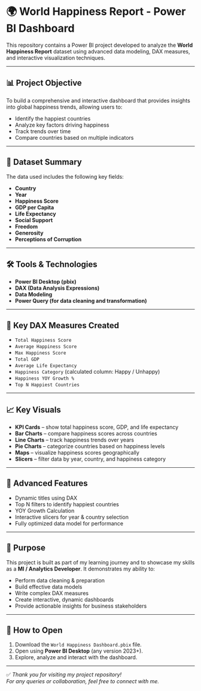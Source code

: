 # 🌍 World Happiness Report - Power BI Dashboard

This repository contains a Power BI project developed to analyze the **World Happiness Report** dataset using advanced data modeling, DAX measures, and interactive visualization techniques.

---

## 📊 Project Objective

To build a comprehensive and interactive dashboard that provides insights into global happiness trends, allowing users to:

- Identify the happiest countries
- Analyze key factors driving happiness
- Track trends over time
- Compare countries based on multiple indicators

---

## 📁 Dataset Summary

The data used includes the following key fields:

- **Country**
- **Year**
- **Happiness Score**
- **GDP per Capita**
- **Life Expectancy**
- **Social Support**
- **Freedom**
- **Generosity**
- **Perceptions of Corruption**

---

## 🛠 Tools & Technologies

- **Power BI Desktop (pbix)**
- **DAX (Data Analysis Expressions)**
- **Data Modeling**
- **Power Query (for data cleaning and transformation)**

---

## 🔧 Key DAX Measures Created

- `Total Happiness Score`
- `Average Happiness Score`
- `Max Happiness Score`
- `Total GDP`
- `Average Life Expectancy`
- `Happiness Category` (calculated column: Happy / Unhappy)
- `Happiness YOY Growth %`
- `Top N Happiest Countries`

---

## 📈 Key Visuals

- **KPI Cards** – show total happiness score, GDP, and life expectancy
- **Bar Charts** – compare happiness scores across countries
- **Line Charts** – track happiness trends over years
- **Pie Charts** – categorize countries based on happiness levels
- **Maps** – visualize happiness scores geographically
- **Slicers** – filter data by year, country, and happiness category

---

## 🚀 Advanced Features

- Dynamic titles using DAX
- Top N filters to identify happiest countries
- YOY Growth Calculation
- Interactive slicers for year & country selection
- Fully optimized data model for performance

---

## 🎯 Purpose

This project is built as part of my learning journey and to showcase my skills as a **MI / Analytics Developer**. It demonstrates my ability to:

- Perform data cleaning & preparation
- Build effective data models
- Write complex DAX measures
- Create interactive, dynamic dashboards
- Provide actionable insights for business stakeholders

---

## 📌 How to Open

1. Download the `World Happiness Dashboard.pbix` file.
2. Open using **Power BI Desktop** (any version 2023+).
3. Explore, analyze and interact with the dashboard.

---

✅ *Thank you for visiting my project repository!*  
*For any queries or collaboration, feel free to connect with me.*
